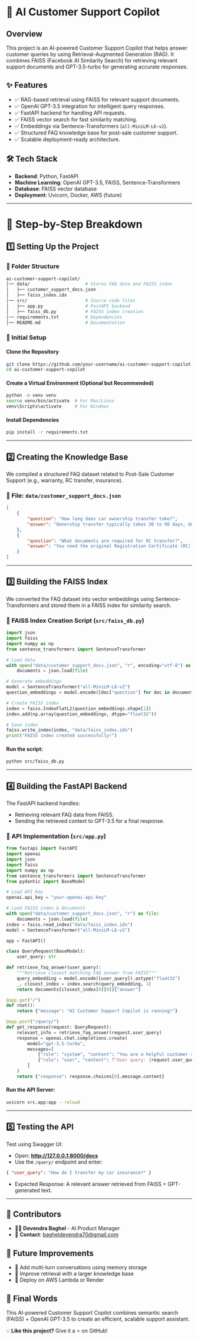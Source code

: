 # 🚀 AI Customer Support Copilot

## Overview
This project is an AI-powered Customer Support Copilot that helps answer customer queries by using Retrieval-Augmented Generation (RAG). It combines FAISS (Facebook AI Similarity Search) for retrieving relevant support documents and GPT-3.5-turbo for generating accurate responses.

## ✨ Features
- ✅ RAG-based retrieval using FAISS for relevant support documents.
- ✅ OpenAI GPT-3.5 integration for intelligent query responses.
- ✅ FastAPI backend for handling API requests.
- ✅ FAISS vector search for fast similarity matching.
- ✅ Embeddings via Sentence-Transformers (`all-MiniLM-L6-v2`).
- ✅ Structured FAQ knowledge base for post-sale customer support.
- ✅ Scalable deployment-ready architecture.

## 🛠 Tech Stack
- **Backend**: Python, FastAPI
- **Machine Learning**: OpenAI GPT-3.5, FAISS, Sentence-Transformers
- **Database**: FAISS vector database
- **Deployment**: Uvicorn, Docker, AWS (future)

---

# 🌿 Step-by-Step Breakdown

## 1️⃣ Setting Up the Project

### 📌 Folder Structure
```bash
ai-customer-support-copilot/
│── data/                     # Stores FAQ data and FAISS index
│   ├── customer_support_docs.json
│   ├── faiss_index.idx
│── src/                      # Source code files
│   ├── app.py                # FastAPI backend
│   ├── faiss_db.py           # FAISS index creation
│── requirements.txt          # Dependencies
│── README.md                 # Documentation
```

### 📌 Initial Setup
#### Clone the Repository
```bash
git clone https://github.com/your-username/ai-customer-support-copilot.git
cd ai-customer-support-copilot
```

#### Create a Virtual Environment (Optional but Recommended)
```bash
python -m venv venv
source venv/bin/activate  # For Mac/Linux
venv\Scripts\activate     # For Windows
```

#### Install Dependencies
```bash
pip install -r requirements.txt
```

---

## 2️⃣ Creating the Knowledge Base

We compiled a structured FAQ dataset related to Post-Sale Customer Support (e.g., warranty, RC transfer, insurance).

### 📌 File: `data/customer_support_docs.json`
```json
[
    {
        "question": "How long does car ownership transfer take?",
        "answer": "Ownership transfer typically takes 30 to 90 days, depending on the RTO."
    },
    {
        "question": "What documents are required for RC transfer?",
        "answer": "You need the original Registration Certificate (RC), insurance, and buyer's ID proof."
    }
]
```

---

## 3️⃣ Building the FAISS Index

We converted the FAQ dataset into vector embeddings using Sentence-Transformers and stored them in a FAISS index for similarity search.

### 📌 FAISS Index Creation Script (`src/faiss_db.py`)
```python
import json
import faiss
import numpy as np
from sentence_transformers import SentenceTransformer

# Load data
with open("data/customer_support_docs.json", "r", encoding="utf-8") as file:
    documents = json.load(file)

# Generate embeddings
model = SentenceTransformer("all-MiniLM-L6-v2")
question_embeddings = model.encode([doc["question"] for doc in documents])

# Create FAISS index
index = faiss.IndexFlatL2(question_embeddings.shape[1])
index.add(np.array(question_embeddings, dtype="float32"))

# Save index
faiss.write_index(index, "data/faiss_index.idx")
print("FAISS index created successfully!")
```

#### Run the script:
```bash
python src/faiss_db.py
```

---

## 4️⃣ Building the FastAPI Backend

The FastAPI backend handles:
- Retrieving relevant FAQ data from FAISS.
- Sending the retrieved context to GPT-3.5 for a final response.

### 📌 API Implementation (`src/app.py`)
```python
from fastapi import FastAPI
import openai
import json
import faiss
import numpy as np
from sentence_transformers import SentenceTransformer
from pydantic import BaseModel

# Load API Key
openai.api_key = "your-openai-api-key"

# Load FAISS index & documents
with open("data/customer_support_docs.json", "r") as file:
    documents = json.load(file)
index = faiss.read_index("data/faiss_index.idx")
model = SentenceTransformer("all-MiniLM-L6-v2")

app = FastAPI()

class QueryRequest(BaseModel):
    user_query: str

def retrieve_faq_answer(user_query):
    """Retrieve closest matching FAQ answer from FAISS"""
    query_embedding = model.encode([user_query]).astype("float32")
    _, closest_index = index.search(query_embedding, 1)
    return documents[closest_index[0][0]]["answer"]

@app.get("/")
def root():
    return {"message": "AI Customer Support Copilot is running!"}

@app.post("/query/")
def get_response(request: QueryRequest):
    relevant_info = retrieve_faq_answer(request.user_query)
    response = openai.chat.completions.create(
        model="gpt-3.5-turbo",
        messages=[
            {"role": "system", "content": "You are a helpful customer support assistant."},
            {"role": "user", "content": f"User query: {request.user_query}\nRelevant info: {relevant_info}"}
        ]
    )
    return {"response": response.choices[0].message.content}
```

#### Run the API Server:
```bash
uvicorn src.app:app --reload
```

---

## 5️⃣ Testing the API

Test using Swagger UI:
- Open: **http://127.0.0.1:8000/docs**
- Use the `/query/` endpoint and enter:
```json
{ "user_query": "How do I transfer my car insurance?" }
```
- Expected Response: A relevant answer retrieved from FAISS + GPT-generated text.

---

## 📌 Contributors
- 👨‍💻 **Devendra Baghel** - AI Product Manager
- 📧 **Contact**: bagheldevendra70@gmail.com

## 📌 Future Improvements
- 🚀 Add multi-turn conversations using memory storage
- 🚀 Improve retrieval with a larger knowledge base
- 🚀 Deploy on AWS Lambda or Render

## 🚀 Final Words
This AI-powered Customer Support Copilot combines semantic search (FAISS) + OpenAI GPT-3.5 to create an efficient, scalable support assistant.

💡 **Like this project?** Give it a ⭐ on GitHub!

